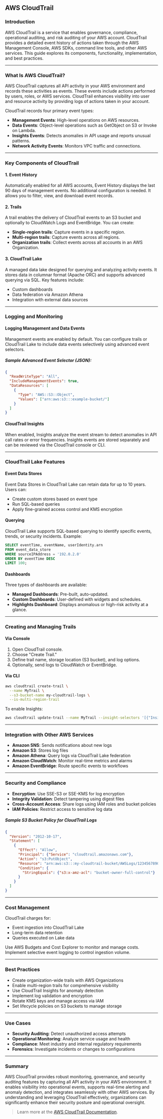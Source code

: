 ## AWS CloudTrail

### Introduction
AWS CloudTrail is a service that enables governance, compliance, operational auditing, and risk auditing of your AWS account. CloudTrail provides a detailed event history of actions taken through the AWS Management Console, AWS SDKs, command line tools, and other AWS services. This guide explores its components, functionality, implementation, and best practices.

---

### What Is AWS CloudTrail?
AWS CloudTrail captures all API activity in your AWS environment and records these activities as events. These events include actions performed by users, roles, or AWS services. CloudTrail enhances visibility into user and resource activity by providing logs of actions taken in your account.

CloudTrail records four primary event types:
- **Management Events**: High-level operations on AWS resources.
- **Data Events**: Object-level operations such as GetObject on S3 or Invoke on Lambda.
- **Insights Events**: Detects anomalies in API usage and reports unusual patterns.
- **Network Activity Events**: Monitors VPC traffic and connections.

---

### Key Components of CloudTrail

#### 1. **Event History**
Automatically enabled for all AWS accounts, Event History displays the last 90 days of management events. No additional configuration is needed. It allows you to filter, view, and download event records.

#### 2. **Trails**
A trail enables the delivery of CloudTrail events to an S3 bucket and optionally to CloudWatch Logs and EventBridge. You can create:
- **Single-region trails**: Capture events in a specific region.
- **Multi-region trails**: Capture events across all regions.
- **Organization trails**: Collect events across all accounts in an AWS Organization.

#### 3. **CloudTrail Lake**
A managed data lake designed for querying and analyzing activity events. It stores data in columnar format (Apache ORC) and supports advanced querying via SQL. Key features include:
- Custom dashboards
- Data federation via Amazon Athena
- Integration with external data sources

---

### Logging and Monitoring

#### Logging Management and Data Events
Management events are enabled by default. You can configure trails or CloudTrail Lake to include data events selectively using advanced event selectors.

##### Sample Advanced Event Selector (JSON):
```json
{
  "ReadWriteType": "All",
  "IncludeManagementEvents": true,
  "DataResources": [
    {
      "Type": "AWS::S3::Object",
      "Values": ["arn:aws:s3:::example-bucket/"]
    }
  ]
}
```

#### CloudTrail Insights
When enabled, Insights analyze the event stream to detect anomalies in API call rates or error frequencies. Insights events are stored separately and can be reviewed via the CloudTrail console or CLI.

---

### CloudTrail Lake Features

#### Event Data Stores
Event Data Stores in CloudTrail Lake can retain data for up to 10 years. Users can:
- Create custom stores based on event type
- Run SQL-based queries
- Apply fine-grained access control and KMS encryption

#### Querying
CloudTrail Lake supports SQL-based querying to identify specific events, trends, or security incidents. Example:
```sql
SELECT eventTime, eventName, userIdentity.arn 
FROM event_data_store
WHERE sourceIPAddress = '192.0.2.0'
ORDER BY eventTime DESC
LIMIT 100;
```

#### Dashboards
Three types of dashboards are available:
- **Managed Dashboards**: Pre-built, auto-updated.
- **Custom Dashboards**: User-defined with widgets and schedules.
- **Highlights Dashboard**: Displays anomalous or high-risk activity at a glance.

---

### Creating and Managing Trails

#### Via Console
1. Open CloudTrail console.
2. Choose "Create Trail."
3. Define trail name, storage location (S3 bucket), and log options.
4. Optionally, send logs to CloudWatch or EventBridge.

#### Via CLI
```bash
aws cloudtrail create-trail \
  --name MyTrail \
  --s3-bucket-name my-cloudtrail-logs \
  --is-multi-region-trail
```

To enable Insights:
```bash
aws cloudtrail update-trail --name MyTrail --insight-selectors '[{"InsightType": "ApiCallRateInsight"}]'
```

---

### Integration with Other AWS Services

- **Amazon SNS**: Sends notifications about new logs
- **Amazon S3**: Stores log files
- **Amazon Athena**: Query logs via CloudTrail Lake federation
- **Amazon CloudWatch**: Monitor real-time metrics and alarms
- **Amazon EventBridge**: Route specific events to workflows

---

### Security and Compliance

- **Encryption**: Use SSE-S3 or SSE-KMS for log encryption
- **Integrity Validation**: Detect tampering using digest files
- **Cross-Account Access**: Share logs using IAM roles and bucket policies
- **IAM Policies**: Restrict access to sensitive log data

##### Sample S3 Bucket Policy for CloudTrail Logs
```json
{
  "Version": "2012-10-17",
  "Statement": [
    {
      "Effect": "Allow",
      "Principal": {"Service": "cloudtrail.amazonaws.com"},
      "Action": "s3:PutObject",
      "Resource": "arn:aws:s3:::my-cloudtrail-bucket/AWSLogs/123456789012/*",
      "Condition": {
        "StringEquals": {"s3:x-amz-acl": "bucket-owner-full-control"}
      }
    }
  ]
}
```

---

### Cost Management
CloudTrail charges for:
- Event ingestion into CloudTrail Lake
- Long-term data retention
- Queries executed on Lake data

Use AWS Budgets and Cost Explorer to monitor and manage costs. Implement selective event logging to control ingestion volume.

---

### Best Practices
- Create organization-wide trails with AWS Organizations
- Enable multi-region trails for comprehensive visibility
- Use CloudTrail Insights for anomaly detection
- Implement log validation and encryption
- Rotate KMS keys and manage access via IAM
- Set lifecycle policies on S3 buckets to manage storage

---

### Use Cases
- **Security Auditing**: Detect unauthorized access attempts
- **Operational Monitoring**: Analyze service usage and health
- **Compliance**: Meet industry and internal regulatory requirements
- **Forensics**: Investigate incidents or changes to configurations

---

### Summary
AWS CloudTrail provides robust monitoring, governance, and security auditing features by capturing all API activity in your AWS environment. It enables visibility into operational events, supports real-time alerting and anomaly detection, and integrates seamlessly with other AWS services. By understanding and leveraging CloudTrail effectively, organizations can significantly enhance their security posture and operational oversight.

> Learn more at the [AWS CloudTrail Documentation](https://docs.aws.amazon.com/cloudtrail/).
